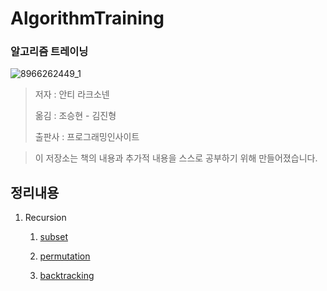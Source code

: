 # AlgorithmTraining

### 알고리즘 트레이닝

![8966262449_1](https://user-images.githubusercontent.com/55838461/73277372-6b564980-422d-11ea-8312-7ddbf154b1ef.jpg)



> 저자 : 안티 라크소넨
>
> 옮김 : 조승현 - 김진형
>
> 출판사 : 프로그래밍인사이트

> 이 저장소는 책의 내용과 추가적 내용을 스스로 공부하기 위해 만들어졌습니다.



## 정리내용

1. Recursion

   1. [subset](https://github.com/leeshinyook/AlgorithmTraining/blob/master/Recursion/subset.md)
   
   2. [permutation](https://github.com/leeshinyook/AlgorithmTraining/blob/master/Recursion/permutation.md)
   
   3. [backtracking](https://github.com/leeshinyook/AlgorithmTraining/blob/master/Recursion/BackTracking.md)
   
      
   
